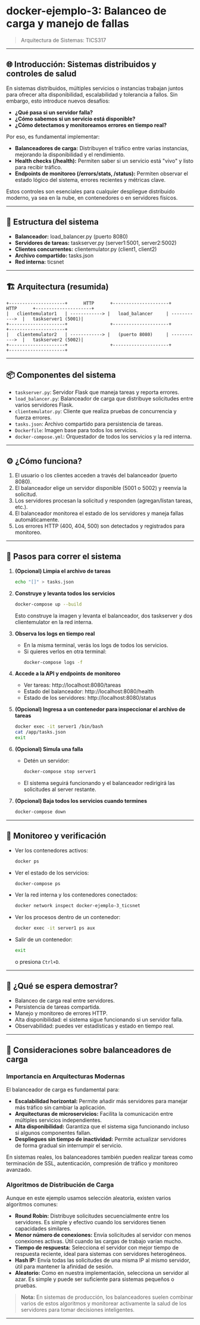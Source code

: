 # docker-ejemplo-3: Balanceo de carga y manejo de fallas

> Arquitectura de Sistemas: TICS317

---

## 🌐 Introducción: Sistemas distribuidos y controles de salud

En sistemas distribuidos, múltiples servicios o instancias trabajan juntos para ofrecer alta disponibilidad, escalabilidad y tolerancia a fallos. Sin embargo, esto introduce nuevos desafíos:

- **¿Qué pasa si un servidor falla?**
- **¿Cómo sabemos si un servicio está disponible?**
- **¿Cómo detectamos y monitoreamos errores en tiempo real?**

Por eso, es fundamental implementar:
- **Balanceadores de carga:** Distribuyen el tráfico entre varias instancias, mejorando la disponibilidad y el rendimiento.
- **Health checks (/health):** Permiten saber si un servicio está "vivo" y listo para recibir tráfico.
- **Endpoints de monitoreo (/errors/stats, /status):** Permiten observar el estado lógico del sistema, errores recientes y métricas clave.

Estos controles son esenciales para cualquier despliegue distribuido moderno, ya sea en la nube, en contenedores o en servidores físicos.

---

## 🚀 Estructura del sistema

- **Balanceador:** load_balancer.py (puerto 8080)
- **Servidores de tareas:** taskserver.py (server1:5001, server2:5002)
- **Clientes concurrentes:** clientemulator.py (client1, client2)
- **Archivo compartido:** tasks.json
- **Red interna:** ticsnet

---

## 🏗️ Arquitectura (resumida)

```
+---------------------+      HTTP      +---------------------+      HTTP      +---------------------+
|   clientemulator1   | ------------> |   load_balancer     | ----------->  |   taskserver1 (5001)|
+---------------------+                +---------------------+               +---------------------+
|   clientemulator2   | ------------> |   (puerto 8080)     | ----------->  |   taskserver2 (5002)|
+---------------------+                +---------------------+               +---------------------+
```

---

## 📦 Componentes del sistema
- `taskserver.py`: Servidor Flask que maneja tareas y reporta errores.
- `load_balancer.py`: Balanceador de carga que distribuye solicitudes entre varios servidores Flask.
- `clientemulator.py`: Cliente que realiza pruebas de concurrencia y fuerza errores.
- `tasks.json`: Archivo compartido para persistencia de tareas.
- `Dockerfile`: Imagen base para todos los servicios.
- `docker-compose.yml`: Orquestador de todos los servicios y la red interna.

---

## ⚙️ ¿Cómo funciona?
1. El usuario o los clientes acceden a través del balanceador (puerto 8080).
2. El balanceador elige un servidor disponible (5001 o 5002) y reenvía la solicitud.
3. Los servidores procesan la solicitud y responden (agregan/listan tareas, etc.).
4. El balanceador monitorea el estado de los servidores y maneja fallas automáticamente.
5. Los errores HTTP (400, 404, 500) son detectados y registrados para monitoreo.

---

## 🚦 Pasos para correr el sistema

1. **(Opcional) Limpia el archivo de tareas**
   ```sh
   echo "[]" > tasks.json
   ```

2. **Construye y levanta todos los servicios**
   ```sh
   docker-compose up --build
   ```
   Esto construye la imagen y levanta el balanceador, dos taskserver y dos clientemulator en la red interna.

3. **Observa los logs en tiempo real**
   - En la misma terminal, verás los logs de todos los servicios.
   - Si quieres verlos en otra terminal:
     ```sh
     docker-compose logs -f
     ```

4. **Accede a la API y endpoints de monitoreo**
   - Ver tareas:  http://localhost:8080/tareas
   - Estado del balanceador:  http://localhost:8080/health
   - Estado de los servidores:  http://localhost:8080/status

5. **(Opcional) Ingresa a un contenedor para inspeccionar el archivo de tareas**
   ```sh
   docker exec -it server1 /bin/bash
   cat /app/tasks.json
   exit
   ```

6. **(Opcional) Simula una falla**
   - Detén un servidor:
     ```sh
     docker-compose stop server1
     ```
   - El sistema seguirá funcionando y el balanceador redirigirá las solicitudes al server restante.

7. **(Opcional) Baja todos los servicios cuando termines**
   ```sh
   docker-compose down
   ```

---

## 👀 Monitoreo y verificación

- Ver los contenedores activos:
  ```sh
  docker ps
  ```
- Ver el estado de los servicios:
  ```sh
  docker-compose ps
  ```
- Ver la red interna y los contenedores conectados:
  ```sh
  docker network inspect docker-ejemplo-3_ticsnet
  ```
- Ver los procesos dentro de un contenedor:
  ```sh
  docker exec -it server1 ps aux
  ```
- Salir de un contenedor:
  ```sh
  exit
  ```
  o presiona `Ctrl+D`.

---

## 🎯 ¿Qué se espera demostrar?
- Balanceo de carga real entre servidores.
- Persistencia de tareas compartida.
- Manejo y monitoreo de errores HTTP.
- Alta disponibilidad: el sistema sigue funcionando si un servidor falla.
- Observabilidad: puedes ver estadísticas y estado en tiempo real.

---

## 🧩 Consideraciones sobre balanceadores de carga

### Importancia en Arquitecturas Modernas
El balanceador de carga es fundamental para:

- **Escalabilidad horizontal:** Permite añadir más servidores para manejar más tráfico sin cambiar la aplicación.
- **Arquitecturas de microservicios:** Facilita la comunicación entre múltiples servicios independientes.
- **Alta disponibilidad:** Garantiza que el sistema siga funcionando incluso si algunos componentes fallan.
- **Despliegues sin tiempo de inactividad:** Permite actualizar servidores de forma gradual sin interrumpir el servicio.

En sistemas reales, los balanceadores también pueden realizar tareas como terminación de SSL, autenticación, compresión de tráfico y monitoreo avanzado.

### Algoritmos de Distribución de Carga
Aunque en este ejemplo usamos selección aleatoria, existen varios algoritmos comunes:

- **Round Robin:** Distribuye solicitudes secuencialmente entre los servidores. Es simple y efectivo cuando los servidores tienen capacidades similares.
- **Menor número de conexiones:** Envía solicitudes al servidor con menos conexiones activas. Útil cuando las cargas de trabajo varían mucho.
- **Tiempo de respuesta:** Selecciona el servidor con mejor tiempo de respuesta reciente, ideal para sistemas con servidores heterogéneos.
- **Hash IP:** Envía todas las solicitudes de una misma IP al mismo servidor, útil para mantener la afinidad de sesión.
- **Aleatorio:** Como en nuestra implementación, selecciona un servidor al azar. Es simple y puede ser suficiente para sistemas pequeños o pruebas.

> **Nota:** En sistemas de producción, los balanceadores suelen combinar varios de estos algoritmos y monitorear activamente la salud de los servidores para tomar decisiones inteligentes.

---

